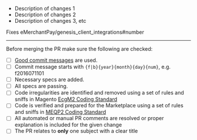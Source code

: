 * Description of changes 1
* Description of changes 2
* Description of changes 3, etc

Fixes eMerchantPay/genesis_client_integrations#number

-----------------

Before merging the PR make sure the following are checked:

* [ ] [Good commit messages][1] are used.
* [ ] Commit message starts with `{f|b}{year}{month}{day}{num}`, e.g. f2016071101
* [ ] Necessary specs are added.
* [ ] All specs are passing.
* [ ] Code irregularities are identified and removed using a set of rules and sniffs in Magento [EcgM2 Coding Standard][magento-ecg]
* [ ] Code is verified and prepared for the Marketplace using a set of rules and sniffs in [MEQP2 Coding Standard][magento-eqp]
* [ ] All automated or manual PR comments are resolved or proper explanation is included for the given change
* [ ] The PR relates to **only** one subject with a clear title

[1]: http://tbaggery.com/2008/04/19/a-note-about-git-commit-messages.html
[magento-ecg]: https://github.com/magento-ecg/coding-standard
[magento-eqp]: https://github.com/magento/marketplace-eqp
